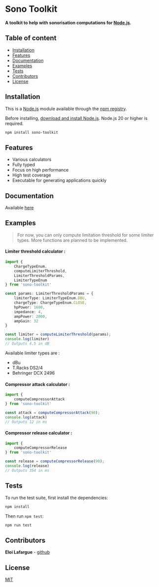 # Sono Toolkit

**A toolkit to help with sonorisation computations for [Node.js](https://nodejs.org).**

## Table of content

* [Installation](#Installation)
* [Features](#Features)
* [Documentation](#Documentation)
* [Examples](#Examples)
* [Tests](#Tests)
* [Contributors](#Contributors)
* [License](#License)

## Installation

This is a [Node.js](https://nodejs.org/en/) module available through the
[npm registry](https://www.npmjs.com/).

Before installing, [download and install Node.js](https://nodejs.org/en/download/).
Node.js 20 or higher is required.

```bash
npm install sono-toolkit
```

## Features

* Various calculators
* Fully typed
* Focus on high performance
* High test coverage
* Executable for generating applications quickly

## Documentation
Available [here](https://eloi-lfrg.github.io/sono-toolkit/)

## Examples

>For now, you can only compute limitation threshold for some limiter types. More functions are planned to be implemented.

#### Limiter threshold calculator :
```ts
import {
    ChargeTypeEnum,
    computeLimiterThreshold,
    LimiterThresholdParams,
    LimiterTypeEnum
} from 'sono-toolkit'

const params: LimiterThresholdParams = {
    limiterType: LimiterTypeEnum.DBU,
    chargeType: ChargeTypeEnum.CLOSE,
    hpPower: 1600,
    impedance: 4,
    ampPower: 2000,
    ampGain: 32
}

const limiter = computeLimiterThreshold(params);
console.log(limiter)
// Outputs 4.5 in dB
```

Available limiter types are :
* dBu
* T.Racks DS2/4
* Behringer DCX 2496

#### Compressor attack calculator :
```ts
import {
    computeCompressorAttack
} from 'sono-toolkit'

const attack = computeCompressorAttack(90);
console.log(attack)
// Outputs 12 in ms
```

#### Compressor release calculator :
```ts
import {
    computeCompressorRelease
} from 'sono-toolkit'

const release = computeCompressorRelease(90);
console.log(release)
// Outputs 354 in ms
```

## Tests

To run the test suite, first install the dependencies:

```bash
npm install
```

Then run `npm test`:

```bash
npm run test
```

## Contributors

**Eloi Lafargue** - [github](https://github.com/eloi-lfrg)

## License

[MIT](LICENSE)
